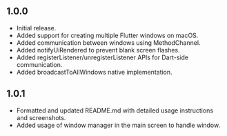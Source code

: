 ## 1.0.0

- Initial release.
- Added support for creating multiple Flutter windows on macOS.
- Added communication between windows using MethodChannel.
- Added notifyUiRendered to prevent blank screen flashes.
- Added registerListener/unregisterListener APIs for Dart-side communication.
- Added broadcastToAllWindows native implementation.


## 1.0.1

- Formatted and updated README.md with detailed usage instructions and screenshots.
- Added usage of window manager in the main screen to handle window.